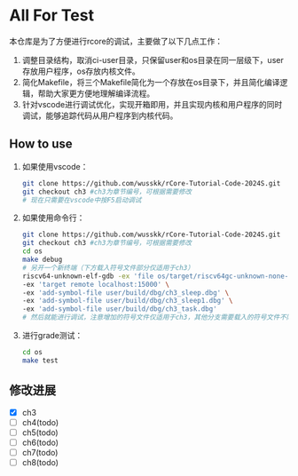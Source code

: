 # All For Test

本仓库是为了方便进行rcore的调试，主要做了以下几点工作：

1. 调整目录结构，取消ci-user目录，只保留user和os目录在同一层级下，user存放用户程序，os存放内核文件。
2. 简化Makefile，将三个Makefile简化为一个存放在os目录下，并且简化编译逻辑，帮助大家更方便地理解编译流程。
3. 针对vscode进行调试优化，实现开箱即用，并且实现内核和用户程序的同时调试，能够追踪代码从用户程序到内核代码。

## How to use

1. 如果使用vscode：

   ```bash
   git clone https://github.com/wusskk/rCore-Tutorial-Code-2024S.git
   git checkout ch3 #ch3为章节编号，可根据需要修改
   # 现在只需要在vscode中按F5启动调试
   ```
2. 如果使用命令行：

   ```bash
   git clone https://github.com/wusskk/rCore-Tutorial-Code-2024S.git
   git checkout ch3 #ch3为章节编号，可根据需要修改
   cd os
   make debug 
   # 另开一个新终端（下方载入符号文件部分仅适用于ch3）
   riscv64-unknown-elf-gdb -ex 'file os/target/riscv64gc-unknown-none-elf/debug/os' \
   -ex 'target remote localhost:15000' \
   -ex 'add-symbol-file user/build/dbg/ch3_sleep.dbg' \
   -ex 'add-symbol-file user/build/dbg/ch3_sleep1.dbg' \
   -ex 'add-symbol-file user/build/dbg/ch3_task.dbg'
   # 然后就能进行调试，注意增加的符号文件仅适用于ch3，其他分支需要载入的符号文件不同
   ```
3. 进行grade测试：

   ```bash
   cd os
   make test
   ```

## 修改进展

* [X] ch3
* [ ] ch4(todo)
* [ ] ch5(todo)
* [ ] ch6(todo)
* [ ] ch7(todo)
* [ ] ch8(todo)
